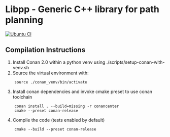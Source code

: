# Libpp - Generic C++ library for path planning

[![Ubuntu CI](https://github.com/KeeJin/libpp/actions/workflows/ubuntu-ci.yml/badge.svg)](https://github.com/KeeJin/libpp/actions/workflows/ubuntu-ci.yml)

## Compilation Instructions

1. Install Conan 2.0 within a python venv using ./scripts/setup-conan-with-venv.sh
2. Source the virtual environment with:

```
    source ./conan_venv/bin/activate
```

3. Install conan dependencies and invoke cmake preset to use conan toolchain

```
    conan install . --build=missing -r conancenter
    cmake --preset conan-release
```

4. Compile the code (tests enabled by default)
```
    cmake --build --preset conan-release
```
